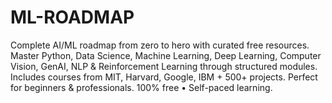 # ML-ROADMAP
Complete AI/ML roadmap from zero to hero with curated free resources. Master Python, Data Science, Machine Learning, Deep Learning, Computer Vision, GenAI, NLP &amp; Reinforcement Learning through structured modules. Includes courses from MIT, Harvard, Google, IBM + 500+ projects. Perfect for beginners &amp; professionals. 100% free • Self-paced learning.
